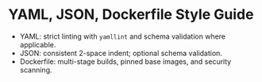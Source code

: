 # YAML, JSON, Dockerfile Style Guide

- YAML: strict linting with `yamllint` and schema validation where applicable.
- JSON: consistent 2-space indent; optional schema validation.
- Dockerfile: multi-stage builds, pinned base images, and security scanning.

